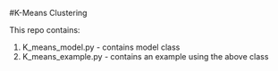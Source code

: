 #K-Means Clustering

This repo contains:
1. K_means_model.py - contains model class
2. K_means_example.py - contains an example using the above class
